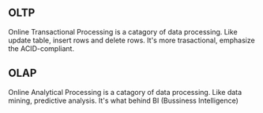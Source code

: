 ## OLTP
Online Transactional Processing is a catagory of data processing. Like update table, insert rows and delete rows. 
It's more trasactional, emphasize the ACID-compliant. 

## OLAP
Online Analytical Processing is a catagory of data processing. Like data mining, predictive analysis. 
It's what behind BI (Bussiness Intelligence)
